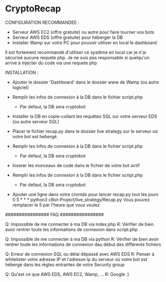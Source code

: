 # CryptoRecap

CONFIGURATION RECOMMANDEE :
- Serveur AWS EC2 (offre gratuite) ou autre pour faire tourner vos bots
- Serveur AWS EDS (offre gratuite) pour héberger la DB
- Installer Wamp sur votre PC pour pouvoir utiliser en local le dashboard 

Il est fortement recommandé d'utiliser ce systême en local car je n'ai sécurisé aucune requete php. Je ne suis pas responsable si quelqu'un arrive à injecter du code via une requete php


INSTALLATION : 
- Ajouter le dossier 'Dashboard' dans le dossier www de Wamp (ou autre logiciel)
- Remplir les infos de connexion à la DB dans le fichier script.php
  - Par defaut, la DB sera cryptobot

- Installer la DB en copie-collant les requêtes SQL sur votre serveur EDS (ou autre serveur SQL)

- Placer le fichier recap.py dans le dossier live strategy sur le serveur oú votre bot est hebergé.
- Remplir les infos de connexion à la DB dans le fichier script.php
  - Par defaut, la DB sera cryptobot

- Inserer les morceaux de code dans le fichier de votre bot actif
- Remplir les infos de connexion à la DB dans le fichier script.php
  - Par defaut, la DB sera cryptobot

- Ajouter une ligne dans votre crontab pour lancer recap.py tout les jours
0 5 * * * python3 cBot-Project/live_strategy/Recap.py
Vous pouvez remplacer le 5 par l'heure que vous voulez



################
      FAQ
################

Q: Impossible de me connecter à ma DB via index.php
R: Vérifier de bien avoir rentrer toute les informations de connexion dans script.php

Q: Impossible de me connecter à ma DB via python
R: Vérifier de bien avoir rentrer toute les informations de connexion dau début des différents fichiers

Q: Erreur de connexion SQL ou délai dépassé avec AWS EDS
R: Penser à whitelister votre adresse IP et l'adresse Ip du serveur oú votre bot est hébergé dans les règles entrantes de votre Security group

Q: Qu'est ce que AWS EDS, AWS EC2, Wamp, ...
R: Google :)
